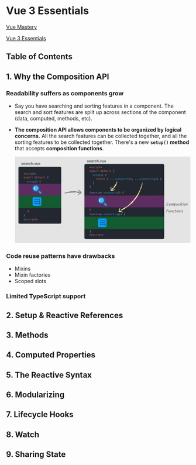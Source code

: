 # Vue 3 Essentials

[Vue Mastery](https://www.vuemastery.com)

[Vue 3 Essentials](https://www.vuemastery.com/courses/vue-3-essentials)

## Table of Contents <!-- omit in toc -->

## 1. Why the Composition API

### Readability suffers as components grow

- Say you have searching and sorting features in a component. The search and sort features are split up across sections of the component (data, computed, methods, etc).
- **The composition API allows components to be organized by logical concerns.** All the search features can be collected together, and all the sorting features to be collected together. There's a new **`setup()` method** that accepts **composition functions**.

  <img src="img/vm-vue3-01-06-composition-functions.jpg" alt="Vue 3 composition functions" width="600px" />

### Code reuse patterns have drawbacks

- Mixins
- Mixin factories
- Scoped slots

### Limited TypeScript support

## 2. Setup & Reactive References

## 3. Methods

## 4. Computed Properties

## 5. The Reactive Syntax

## 6. Modularizing

## 7. Lifecycle Hooks

## 8. Watch

## 9. Sharing State
